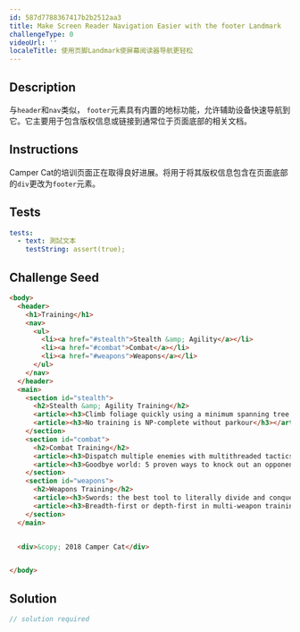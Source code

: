 ```yaml
---
id: 587d7788367417b2b2512aa3
title: Make Screen Reader Navigation Easier with the footer Landmark
challengeType: 0
videoUrl: ''
localeTitle: 使用页脚Landmark使屏幕阅读器导航更轻松
---
```


## Description
<section id="description">与<code>header</code>和<code>nav</code>类似， <code>footer</code>元素具有内置的地标功能，允许辅助设备快速导航到它。它主要用于包含版权信息或链接到通常位于页面底部的相关文档。 </section>

## Instructions
<section id="instructions"> Camper Cat的培训页面正在取得良好进展。将用于将其版权信息包含在页面底部的<code>div</code>更改为<code>footer</code>元素。 </section>

## Tests
<section id='tests'>

```yml
tests:
  - text: 測試文本
    testString: assert(true);

```

</section>

## Challenge Seed
<section id='challengeSeed'>

<div id='html-seed'>

```html
<body>
  <header>
    <h1>Training</h1>
    <nav>
      <ul>
        <li><a href="#stealth">Stealth &amp; Agility</a></li>
        <li><a href="#combat">Combat</a></li>
        <li><a href="#weapons">Weapons</a></li>
      </ul>
    </nav>
  </header>
  <main>
    <section id="stealth">
      <h2>Stealth &amp; Agility Training</h2>
      <article><h3>Climb foliage quickly using a minimum spanning tree approach</h3></article>
      <article><h3>No training is NP-complete without parkour</h3></article>
    </section>
    <section id="combat">
      <h2>Combat Training</h2>
      <article><h3>Dispatch multiple enemies with multithreaded tactics</h3></article>
      <article><h3>Goodbye world: 5 proven ways to knock out an opponent</h3></article>
    </section>
    <section id="weapons">
      <h2>Weapons Training</h2>
      <article><h3>Swords: the best tool to literally divide and conquer</h3></article>
      <article><h3>Breadth-first or depth-first in multi-weapon training?</h3></article>
    </section>
  </main>


  <div>&copy; 2018 Camper Cat</div>


</body>

```

</div>



</section>

## Solution
<section id='solution'>

```js
// solution required
```
</section>
